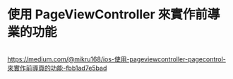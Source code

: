 # 使用 PageViewController 來實作前導業的功能

######
https://medium.com/@mikru168/ios-使用-pageviewcontroller-pagecontrol-來實作前導頁的功能-fbb1ad7e5bad
